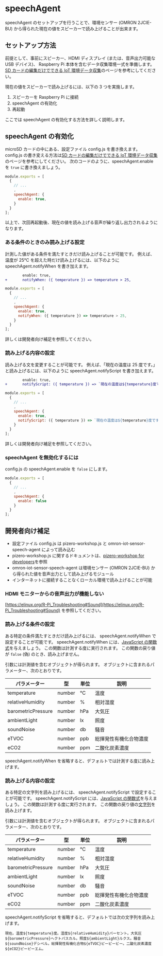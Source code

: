 # speechAgent

speechAgent のセットアップを行うことで、環境センサー (OMRON 2JCIE-BU) から得られた現在の値をスピーカーで読み上げることが出来ます。

## セットアップ方法

前提として、事前にスピーカー、HDMI ディスプレイ (または、音声出力可能な USB デバイス)、 Raspberry Pi 本体を含むデータ収集環境一式を準備します。
[SD カードの編集だけでできる IoT 環境データ収集](../Workshop)のページを参考にしてください。

現在の値をスピーカーで読み上げるには、以下の 3 つを実施します。

1. スピーカーを Raspberry Pi に接続
2. speechAgent の有効化
3. 再起動

ここでは speechAgent の有効化する方法を詳しく説明します。

## speechAgent の有効化

microSD カードの中にある、設定ファイル config.js を書き換えます。
config.js の書き変える方法は[SD カードの編集だけでできる IoT 環境データ収集](../Workshop)のページを参考にしてください。
次のコードのように、speechAgent.enable を `true` に書き換えましょう。

```js
module.exports = [
  {
    // ...
    ,
    speechAgent: {
      enable: true,
    }
  }
];
```

以上で、次回再起動後、現在の値を読み上げる音声が繰り返し出力されるようになります。

### ある条件のときのみ読み上げる設定

計測した値がある条件を満たすときだけ読み上げることが可能です。
例えば、温度が 25℃ を超えた時だけ読み上げるには、以下のように speechAgent.notifyWhen を書き加えます。

```diff
        enable: true,
+       notifyWhen: ({ temperature }) => temperature > 25,
```

```js
module.exports = [
  {
    // ...
    ,
    speechAgent: {
      enable: true,
      notifyWhen: ({ temperature }) => temperature > 25,
    }
  }
];
```

詳しくは開発者向け補足を参照してください。

### 読み上げる内容の設定

読み上げる文を変更することが可能です。
例えば、「現在の温度は 25 度です。」と読み上げるには、以下のように speechAgent.notifyScript を書き加えます。

```diff
        enable: true,
+       notifyScript: ({ temperature }) => `現在の温度は${temperature}度です。`,
```

```js
module.exports = [
  {
    // ...
    ,
    speechAgent: {
      enable: true,
      notifyScript: ({ temperature }) => `現在の温度は${temperature}度です。`,
    }
  }
];
```

詳しくは開発者向け補足を参照してください。

### speechAgent を無効化するには

config.js の speechAgent.enable を `false` にします。

```js
module.exports = [
  {
    // ...
    ,
    speechAgent: {
      enable: false
    }
  }
];
```

## 開発者向け補足

- 設定ファイル config.js は pizero-workshop.js と omron-iot-sensor-speech-agent によって読み込む
- pizero-workshop.js に関するドキュメントは、[pizero-workshop for developers](pizero-workshopForDevelopers)を参照
- omron-iot-sensor-speech-agent は環境センサー (OMRON 2JCIE-BU) から得られた値を音声出力として読み上げるモジュール
- インターネットに接続することなくローカル環境で読み上げることが可能

### HDMI モニターからの音声出力が機能しない

[https://elinux.org/R-Pi_Troubleshooting#Sound](https://elinux.org/R-Pi_Troubleshooting#Sound) を参照してください。

### 読み上げる条件の設定

ある特定の条件満たすときだけ読み上げるには、 speechAgent.notifyWhen で設定することが可能です。
speechAgent.notifyWhen には、[JavaScript の関数式](https://developer.mozilla.org/ja/docs/Web/JavaScript/Reference/Functions/Arrow_functions)を与えましょう。
この関数は計測する度に実行されます。
この関数の戻り値が `false` (偽) のとき、読み上げません。

引数には計測値を含むオブジェクトが得られます。
オブジェクトに含まれるパラメーター、次のとおりです。

| パラメーター       | 型     | 単位 | 説明                   |
| ------------------ | ------ | ---- | ---------------------- |
| temperature        | number | ℃    | 温度                   |
| relativeHumidity   | number | %    | 相対湿度               |
| barometricPressure | number | hPa  | 大気圧                 |
| ambientLight       | number | lx   | 照度                   |
| soundNoise         | number | db   | 騒音                   |
| eTVOC              | number | ppb  | 総揮発性有機化合物濃度 |
| eCO2               | number | ppm  | 二酸化炭素濃度         |

speechAgent.notifyWhen を省略すると、デフォルトでは計測する度に読み上げます。

### 読み上げる内容の設定

ある特定の文字列を読み上げるには、 speechAgent.notifyScript で設定することが可能です。
speechAgent.notifyScript には、[JavaScript の関数式](https://developer.mozilla.org/ja/docs/Web/JavaScript/Reference/Functions/Arrow_functions)を与えましょう。
この関数は計測する度に実行されます。
この関数の戻り値の[文字列](https://developer.mozilla.org/ja/docs/Web/JavaScript/Reference/template_strings)を読み上げます。

引数には計測値を含むオブジェクトが得られます。
オブジェクトに含まれるパラメーター、次のとおりです。

| パラメーター       | 型     | 単位 | 説明                   |
| ------------------ | ------ | ---- | ---------------------- |
| temperature        | number | ℃    | 温度                   |
| relativeHumidity   | number | %    | 相対湿度               |
| barometricPressure | number | hPa  | 大気圧                 |
| ambientLight       | number | lx   | 照度                   |
| soundNoise         | number | db   | 騒音                   |
| eTVOC              | number | ppb  | 総揮発性有機化合物濃度 |
| eCO2               | number | ppm  | 二酸化炭素濃度         |

speechAgent.notifyScript を省略すると、デフォルトでは次の文字列を読み上げます。

`現在。温度${temperature}度。湿度${relativeHumidity}パーセント。大気圧${barometricPressure}ヘクトパスカル。照度${ambientLight}ルクス。騒音${soundNoise}デシベル。総揮発性有機化合物${eTVOC}ピーピービー。二酸化炭素濃度${eCO2}ピーピーエム。`
